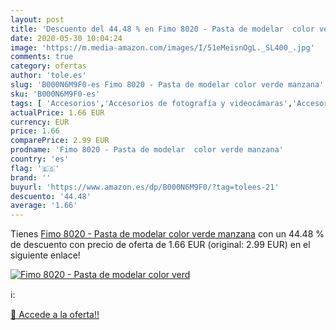 ```yaml
---
layout: post
title: 'Descuento del 44.48 % en Fimo 8020 - Pasta de modelar  color verd'
date: 2020-05-30 10:04:24
image: 'https://m.media-amazon.com/images/I/51eMeisnOgL._SL400_.jpg'
comments: true
category: ofertas
author: 'tole.es'
slug: 'B000N6M9F0-es Fimo 8020 - Pasta de modelar color verde manzana'
sku: 'B000N6M9F0-es'
tags: [ 'Accesorios','Accesorios de fotografía y videocámaras','Accesorios para portátiles y netbooks','Bolsas y fundas para cámaras compactas','Bolsas y fundas para cámaras digitales','Bolsas y fundas para cámaras,  videocámaras y prismáticos','Bolsas y fundas para portátiles y netbooks','Electrónica','Fotografía y videocámaras','Informática','Mochilas para portátiles y netbooks','fimo', ]
actualPrice: 1.66 EUR
currency: EUR
price: 1.66
comparePrice: 2.99 EUR
prodname: 'Fimo 8020 - Pasta de modelar  color verde manzana'
country: 'es'
flag: '🇪🇸'
brand: ''
buyurl: 'https://www.amazon.es/dp/B000N6M9F0/?tag=tolees-21'
descuento: '44.48'
average: '1.66'
---
```


Tienes [Fimo 8020 - Pasta de modelar  color verde manzana](https://www.amazon.es/dp/B000N6M9F0/?tag=tolees-21) con un 44.48 % de descuento con precio de oferta de 1.66 EUR (original: 2.99 EUR) en el siguiente enlace!

[![Fimo 8020 - Pasta de modelar  color verd](https://m.media-amazon.com/images/I/51eMeisnOgL._SL400_.jpg)](https://www.amazon.es/dp/B000N6M9F0/?tag=tolees-21)

ℹ️:


[🛒 Accede a la oferta!!](https://www.amazon.es/dp/B000N6M9F0/?tag=tolees-21)
